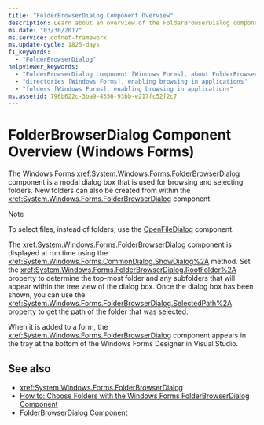 ```yaml
---
title: "FolderBrowserDialog Component Overview"
description: Learn about an overview of the FolderBrowserDialog component in Windows Forms, which is a modal dialog box that is used for browsing and selecting folders.
ms.date: "03/30/2017"
ms.service: dotnet-framework
ms.update-cycle: 1825-days
f1_keywords:
  - "FolderBrowserDialog"
helpviewer_keywords:
  - "FolderBrowserDialog component [Windows Forms], about FolderBrowserDialog"
  - "directories [Windows Forms], enabling browsing in applications"
  - "folders [Windows Forms], enabling browsing in applications"
ms.assetid: 796b622c-3ba9-4356-93bb-e217fc52f2c7
---
```

# FolderBrowserDialog Component Overview (Windows Forms)

The Windows Forms <xref:System.Windows.Forms.FolderBrowserDialog> component is a modal dialog box that is used for browsing and selecting folders. New folders can also be created from within the <xref:System.Windows.Forms.FolderBrowserDialog> component.

> [!NOTE]
> To select files, instead of folders, use the [OpenFileDialog](openfiledialog-component-windows-forms.md) component.

The <xref:System.Windows.Forms.FolderBrowserDialog> component is displayed at run time using the <xref:System.Windows.Forms.CommonDialog.ShowDialog%2A> method. Set the <xref:System.Windows.Forms.FolderBrowserDialog.RootFolder%2A> property to determine the top-most folder and any subfolders that will appear within the tree view of the dialog box. Once the dialog box has been shown, you can use the <xref:System.Windows.Forms.FolderBrowserDialog.SelectedPath%2A> property to get the path of the folder that was selected.

When it is added to a form, the <xref:System.Windows.Forms.FolderBrowserDialog> component appears in the tray at the bottom of the Windows Forms Designer in Visual Studio.

## See also

- <xref:System.Windows.Forms.FolderBrowserDialog>
- [How to: Choose Folders with the Windows Forms FolderBrowserDialog Component](how-to-choose-folders-with-the-windows-forms-folderbrowserdialog-component.md)
- [FolderBrowserDialog Component](folderbrowserdialog-component-windows-forms.md)
